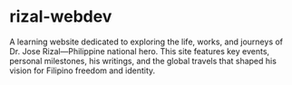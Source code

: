 # rizal-webdev
A learning website dedicated to exploring the life, works, and journeys of Dr. Jose Rizal—Philippine national hero. This site features key events, personal milestones, his writings, and the global travels that shaped his vision for Filipino freedom and identity.
